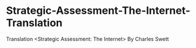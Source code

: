 # Strategic-Assessment-The-Internet-Translation
Translation &lt;Strategic Assessment: The Internet> By Charles Swett 
